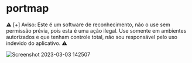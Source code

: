 # portmap

⚠️ [+] Aviso: Este é um software de reconhecimento, não o use sem permissão prévia, pois esta é uma ação ilegal. Use somente em ambientes autorizados e que tenham controle total, não sou responsável pelo uso indevido do aplicativo. ⚠️


![Screenshot 2023-03-03 142507](https://user-images.githubusercontent.com/86115368/222787681-4e091644-f721-4d51-9426-9fa6ff67c1ab.png)

